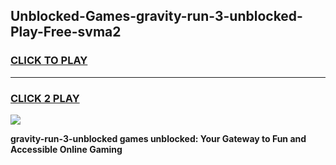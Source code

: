 
## Unblocked-Games-gravity-run-3-unblocked-Play-Free-svma2
<h3>
<a href="https://premium76.site?title=gravity-run-3-unblocked&ref=10A">CLICK TO PLAY</a></h3>
<hr>

<h3>
<a href="https://premium76.site?title=gravity-run-3-unblocked&ref=10A">CLICK 2 PLAY</a>
  
</h3>

<a href="https://premium76.site?title=gravity-run-3-unblocked&ref=10A"><img src="https://clearcache.store/games.png"></a>


**gravity-run-3-unblocked games unblocked: Your Gateway to Fun and Accessible Online Gaming**

